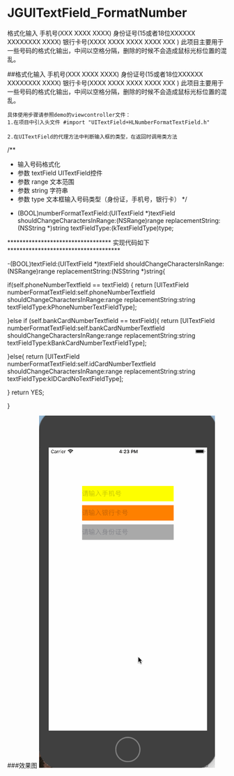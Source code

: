 # JGUITextField_FormatNumber
格式化输入 手机号(XXX XXXX XXXX) 身份证号(15或者18位XXXXXX XXXXXXXX XXXX) 银行卡号(XXXX XXXX XXXX XXXX XXX ) 此项目主要用于一些号码的格式化输出，中间以空格分隔，删除的时候不会造成鼠标光标位置的混乱。

##格式化输入
手机号(XXX  XXXX  XXXX)
身份证号(15或者18位XXXXXX  XXXXXXXX  XXXX)
银行卡号(XXXX  XXXX  XXXX  XXXX  XXX  )
此项目主要用于一些号码的格式化输出，中间以空格分隔，删除的时候不会造成鼠标光标位置的混乱。
```
具体使用步骤请参照demo的viewcontroller文件：
1.在项目中引入头文件 #import "UITextField+HLNumberFormatTextField.h"

2.在UITextField的代理方法中判断输入框的类型，在返回时调用类方法
```
/**
*  输入号码格式化
*  参数 textField UITextField控件
*  参数 range 文本范围
*  参数 string 字符串
*  参数 type 文本框输入号码类型（身份证，手机号，银行卡）
*/
+ (BOOL)numberFormatTextField:(UITextField *)textField shouldChangeCharactersInRange:(NSRange)range replacementString:(NSString *)string textFieldType:(kTextFieldType)type;

********************************** 实现代码如下 *************************************

-(BOOL)textField:(UITextField *)textField shouldChangeCharactersInRange:(NSRange)range replacementString:(NSString *)string{

if(self.phoneNumberTextfield == textField) {
return [UITextField numberFormatTextField:self.phoneNumberTextfield shouldChangeCharactersInRange:range replacementString:string textFieldType:kPhoneNumberTextFieldType];

}else if (self.bankCardNumberTextfield == textField){
return [UITextField numberFormatTextField:self.bankCardNumberTextfield shouldChangeCharactersInRange:range replacementString:string textFieldType:kBankCardNumberTextFieldType];

}else{
return [UITextField numberFormatTextField:self.idCardNumberTextfield shouldChangeCharactersInRange:range replacementString:string textFieldType:kIDCardNoTextFieldType];

}
return YES;

}

###效果图
![Mou icon](https://github.com/mengzhihun6/JGUITextField_FormatNumber/blob/master/JGUITextField_FormatNumber.gif)
